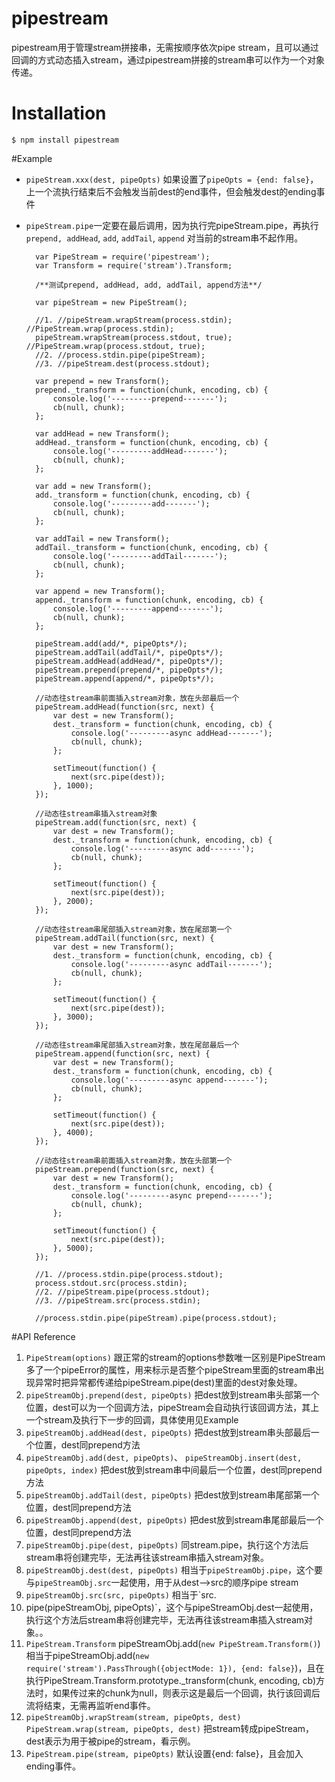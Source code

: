 # pipestream
pipestream用于管理stream拼接串，无需按顺序依次pipe stream，且可以通过回调的方式动态插入stream，通过pipestream拼接的stream串可以作为一个对象传递。

# Installation
	$ npm install pipestream

#Example

- `pipeStream.xxx(dest, pipeOpts)` 如果设置了`pipeOpts = {end: false}`，上一个流执行结束后不会触发当前dest的end事件，但会触发dest的ending事件
- `pipeStream.pipe`一定要在最后调用，因为执行完pipeStream.pipe，再执行 `prepend, addHead`, `add`, `addTail`, `append` 对当前的stream串不起作用。
	
		var PipeStream = require('pipestream');
		var Transform = require('stream').Transform;
		
		/**测试prepend, addHead, add, addTail, append方法**/
		
		var pipeStream = new PipeStream();
		
		//1. //pipeStream.wrapStream(process.stdin); //PipeStream.wrap(process.stdin);
		pipeStream.wrapStream(process.stdout, true); //PipeStream.wrap(process.stdout, true);
		//2. //process.stdin.pipe(pipeStream);
		//3. //pipeStream.dest(process.stdout);
		
		var prepend = new Transform();
		prepend._transform = function(chunk, encoding, cb) {
			console.log('---------prepend-------');
			cb(null, chunk);
		};
		
		var addHead = new Transform();
		addHead._transform = function(chunk, encoding, cb) {
			console.log('---------addHead-------');
			cb(null, chunk);
		};
		
		var add = new Transform();
		add._transform = function(chunk, encoding, cb) {
			console.log('---------add-------');
			cb(null, chunk);
		};
		
		var addTail = new Transform();
		addTail._transform = function(chunk, encoding, cb) {
			console.log('---------addTail-------');
			cb(null, chunk);
		};
		
		var append = new Transform();
		append._transform = function(chunk, encoding, cb) {
			console.log('---------append-------');
			cb(null, chunk);
		};
		
		pipeStream.add(add/*, pipeOpts*/);
		pipeStream.addTail(addTail/*, pipeOpts*/);
		pipeStream.addHead(addHead/*, pipeOpts*/);
		pipeStream.prepend(prepend/*, pipeOpts*/);
		pipeStream.append(append/*, pipeOpts*/);
		
		//动态往stream串前面插入stream对象，放在头部最后一个
		pipeStream.addHead(function(src, next) {
			var dest = new Transform();
			dest._transform = function(chunk, encoding, cb) {
				console.log('---------async addHead-------');
				cb(null, chunk);
			};
			
			setTimeout(function() {
				next(src.pipe(dest));
			}, 1000);
		});
		
		//动态往stream串插入stream对象
		pipeStream.add(function(src, next) {
			var dest = new Transform();
			dest._transform = function(chunk, encoding, cb) {
				console.log('---------async add-------');
				cb(null, chunk);
			};
			
			setTimeout(function() {
				next(src.pipe(dest));
			}, 2000);
		});
		
		//动态往stream串尾部插入stream对象，放在尾部第一个
		pipeStream.addTail(function(src, next) {
			var dest = new Transform();
			dest._transform = function(chunk, encoding, cb) {
				console.log('---------async addTail-------');
				cb(null, chunk);
			};
			
			setTimeout(function() {
				next(src.pipe(dest));
			}, 3000);
		});
		
		//动态往stream串尾部插入stream对象，放在尾部最后一个
		pipeStream.append(function(src, next) {
			var dest = new Transform();
			dest._transform = function(chunk, encoding, cb) {
				console.log('---------async append-------');
				cb(null, chunk);
			};
			
			setTimeout(function() {
				next(src.pipe(dest));
			}, 4000);
		});
		
		//动态往stream串前面插入stream对象，放在头部第一个
		pipeStream.prepend(function(src, next) {
			var dest = new Transform();
			dest._transform = function(chunk, encoding, cb) {
				console.log('---------async prepend-------');
				cb(null, chunk);
			};
			
			setTimeout(function() {
				next(src.pipe(dest));
			}, 5000);
		});
		
		//1. //process.stdin.pipe(process.stdout);
		process.stdout.src(process.stdin);
		//2. //pipeStream.pipe(process.stdout);
		//3. //pipeStream.src(process.stdin);
		
		//process.stdin.pipe(pipeStream).pipe(process.stdout);


#API Reference

1. `PipeStream(options)` 跟正常的stream的options参数唯一区别是PipeStream多了一个pipeError的属性，用来标示是否整个pipeStream里面的stream串出现异常时把异常都传递给pipeStream.pipe(dest)里面的dest对象处理。
2. `pipeStreamObj.prepend(dest, pipeOpts)` 把dest放到stream串头部第一个位置，dest可以为一个回调方法，pipeStream会自动执行该回调方法，其上一个stream及执行下一步的回调，具体使用见Example
3. `pipeStreamObj.addHead(dest, pipeOpts)` 把dest放到stream串头部最后一个位置，dest同prepend方法
4. `pipeStreamObj.add(dest, pipeOpts)`、 `pipeStreamObj.insert(dest, pipeOpts, index)` 把dest放到stream串中间最后一个位置，dest同prepend方法
5. `pipeStreamObj.addTail(dest, pipeOpts)` 把dest放到stream串尾部第一个位置，dest同prepend方法
6. `pipeStreamObj.append(dest, pipeOpts)` 把dest放到stream串尾部最后一个位置，dest同prepend方法
7. `pipeStreamObj.pipe(dest, pipeOpts)` 同stream.pipe，执行这个方法后stream串将创建完毕，无法再往该stream串插入stream对象。
8. `pipeStreamObj.dest(dest, pipeOpts)` 相当于`pipeStreamObj.pipe`，这个要与`pipeStreamObj.src`一起使用，用于从dest-->src的顺序pipe stream
9. `pipeStreamObj.src(src, pipeOpts)` 相当于`src.
10. pipe(pipeStreamObj, pipeOpts)`，这个与pipeStreamObj.dest一起使用，执行这个方法后stream串将创建完毕，无法再往该stream串插入stream对象。。
10. `PipeStream.Transform`  pipeStreamObj.add(`new PipeStream.Transform()`)相当于pipeStreamObj.add(`new require('stream').PassThrough({objectMode: 1}), {end: false}`)，且在执行PipeStream.Transform.prototype._transform(chunk, encoding, cb)方法时，如果传过来的chunk为null，则表示这是最后一个回调，执行该回调后流将结束，无需再监听end事件。
11. `pipeStreamObj.wrapStream(stream, pipeOpts, dest)` `PipeStream.wrap(stream, pipeOpts, dest)` 把stream转成pipeStream，dest表示为用于被pipe的stream，看示例。
12. `PipeStream.pipe(stream, pipeOpts)` 默认设置{end: false}，且会加入ending事件。

		


